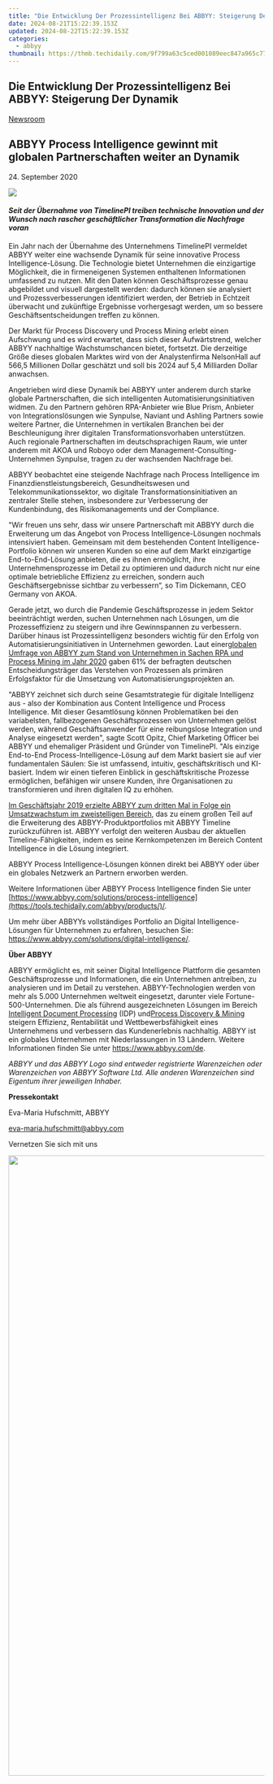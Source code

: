 ```yaml
---
title: "Die Entwicklung Der Prozessintelligenz Bei ABBYY: Steigerung Der Dynamik"
date: 2024-08-21T15:22:39.153Z
updated: 2024-08-22T15:22:39.153Z
categories:
  - abbyy
thumbnail: https://thmb.techidaily.com/9f799a63c5ced001089eec847a965c77100b85a292d3d2c56946946b1d875c1f.jpg
---
```


## Die Entwicklung Der Prozessintelligenz Bei ABBYY: Steigerung Der Dynamik

[Newsroom](https://tools.techidaily.com/abbyy/products/)

## ABBYY Process Intelligence gewinnt mit globalen Partnerschaften weiter an Dynamik

24\. September 2020

![](https://content.abbyy.com/-/media/project/abbyy/abbyy/branchtemplates/shutterstock_1272462163_1296-x-729.jpg?h=729&iar=0&w=1296)

#### _Seit der Übernahme von TimelinePI treiben technische Innovation und der Wunsch nach rascher geschäftlicher Transformation die Nachfrage voran_

Ein Jahr nach der Übernahme des Unternehmens TimelinePI vermeldet ABBYY weiter eine wachsende Dynamik für seine innovative Process Intelligence-Lösung. Die Technologie bietet Unternehmen die einzigartige Möglichkeit, die in firmeneigenen Systemen enthaltenen Informationen umfassend zu nutzen. Mit den Daten können Geschäftsprozesse genau abgebildet und visuell dargestellt werden: dadurch können sie analysiert und Prozessverbesserungen identifiziert werden, der Betrieb in Echtzeit überwacht und zukünftige Ergebnisse vorhergesagt werden, um so bessere Geschäftsentscheidungen treffen zu können.

Der Markt für Process Discovery und Process Mining erlebt einen Aufschwung und es wird erwartet, dass sich dieser Aufwärtstrend, welcher ABBYY nachhaltige Wachstumschancen bietet, fortsetzt. Die derzeitige Größe dieses globalen Marktes wird von der Analystenfirma NelsonHall auf 566,5 Millionen Dollar geschätzt und soll bis 2024 auf 5,4 Milliarden Dollar anwachsen.

Angetrieben wird diese Dynamik bei ABBYY unter anderem durch starke globale Partnerschaften, die sich intelligenten Automatisierungsinitiativen widmen. Zu den Partnern gehören RPA-Anbieter wie Blue Prism, Anbieter von Integrationslösungen wie Synpulse, Naviant und Ashling Partners sowie weitere Partner, die Unternehmen in vertikalen Branchen bei der Beschleunigung ihrer digitalen Transformationsvorhaben unterstützen. Auch regionale Partnerschaften im deutschsprachigen Raum, wie unter anderem mit AKOA und Roboyo oder dem Management-Consulting-Unternehmen Synpulse, tragen zu der wachsenden Nachfrage bei.

ABBYY beobachtet eine steigende Nachfrage nach Process Intelligence im Finanzdienstleistungsbereich, Gesundheitswesen und Telekommunikationssektor, wo digitale Transformationsinitiativen an zentraler Stelle stehen, insbesondere zur Verbesserung der Kundenbindung, des Risikomanagements und der Compliance. 

"Wir freuen uns sehr, dass wir unsere Partnerschaft mit ABBYY durch die Erweiterung um das Angebot von Process Intelligence-Lösungen nochmals intensiviert haben. Gemeinsam mit dem bestehenden Content Intelligence-Portfolio können wir unseren Kunden so eine auf dem Markt einzigartige End-to-End-Lösung anbieten, die es ihnen ermöglicht, ihre Unternehmensprozesse im Detail zu optimieren und dadurch nicht nur eine optimale betriebliche Effizienz zu erreichen, sondern auch Geschäftsergebnisse sichtbar zu verbessern“, so Tim Dickemann, CEO Germany von AKOA.

Gerade jetzt, wo durch die Pandemie Geschäftsprozesse in jedem Sektor beeinträchtigt werden, suchen Unternehmen nach Lösungen, um die Prozesseffizienz zu steigern und ihre Gewinnspannen zu verbessern. Darüber hinaus ist Prozessintelligenz besonders wichtig für den Erfolg von Automatisierungsinitiativen in Unternehmen geworden. Laut einer[globalen Umfrage von ABBYY zum Stand von Unternehmen in Sachen RPA und Process Mining im Jahr 2020](https://tools.techidaily.com/abbyy/products/) gaben 61% der befragten deutschen Entscheidungsträger das Verstehen von Prozessen als primären Erfolgsfaktor für die Umsetzung von Automatisierungsprojekten an. 

"ABBYY zeichnet sich durch seine Gesamtstrategie für digitale Intelligenz aus - also der Kombination aus Content Intelligence und Process Intelligence. Mit dieser Gesamtlösung können Problematiken bei den variabelsten, fallbezogenen Geschäftsprozessen von Unternehmen gelöst werden, während Geschäftsanwender für eine reibungslose Integration und Analyse eingesetzt werden", sagte Scott Opitz, Chief Marketing Officer bei ABBYY und ehemaliger Präsident und Gründer von TimelinePI. "Als einzige End-to-End Process-Intelligence-Lösung auf dem Markt basiert sie auf vier fundamentalen Säulen: Sie ist umfassend, intuitiv, geschäftskritisch und KI-basiert. Indem wir einen tieferen Einblick in geschäftskritische Prozesse ermöglichen, befähigen wir unsere Kunden, ihre Organisationen zu transformieren und ihren digitalen IQ zu erhöhen.

[Im Geschäftsjahr 2019 erzielte ABBYY zum dritten Mal in Folge ein Umsatzwachstum im zweistelligen Bereich](https://tools.techidaily.com/abbyy/products/), das zu einem großen Teil auf die Erweiterung des ABBYY-Produktportfolios mit ABBYY Timeline zurückzuführen ist. ABBYY verfolgt den weiteren Ausbau der aktuellen Timeline-Fähigkeiten, indem es seine Kernkompetenzen im Bereich Content Intelligence in die Lösung integriert.

ABBYY Process Intelligence-Lösungen können direkt bei ABBYY oder über ein globales Netzwerk an Partnern erworben werden.

Weitere Informationen über ABBYY Process Intelligence finden Sie unter [https://www.abbyy.com/solutions/process-intelligence](https://tools.techidaily.com/abbyy/products/)/.

Um mehr über ABBYYs vollständiges Portfolio an Digital Intelligence-Lösungen für Unternehmen zu erfahren, besuchen Sie: <https://www.abbyy.com/solutions/digital-intelligence/>.

**Über ABBYY**

ABBYY ermöglicht es, mit seiner Digital Intelligence Plattform die gesamten Geschäftsprozesse und Informationen, die ein Unternehmen antreiben, zu analysieren und im Detail zu verstehen. ABBYY-Technologien werden von mehr als 5.000 Unternehmen weltweit eingesetzt, darunter viele Fortune-500-Unternehmen. Die als führend ausgezeichneten Lösungen im Bereich [Intelligent Document Processing](https://tools.techidaily.com/abbyy/products/) (IDP) und[Process Discovery & Mining](https://tools.techidaily.com/abbyy/products/) steigern Effizienz, Rentabilität und Wettbewerbsfähigkeit eines Unternehmens und verbessern das Kundenerlebnis nachhaltig. ABBYY ist ein globales Unternehmen mit Niederlassungen in 13 Ländern. Weitere Informationen finden Sie unter <https://www.abbyy.com/de>.

_ABBYY und das ABBYY Logo sind entweder registrierte Warenzeichen oder Warenzeichen von ABBYY Software Ltd. Alle anderen Warenzeichen sind Eigentum ihrer jeweiligen Inhaber._

**Pressekontakt**

Eva-Maria Hufschmitt, ABBYY

[eva-maria.hufschmitt@abbyy.com](https://tools.techidaily.com/abbyy/products/)

Vernetzen Sie sich mit uns

<ins class="adsbygoogle"
     style="display:block"
     data-ad-format="autorelaxed"
     data-ad-client="ca-pub-7571918770474297"
     data-ad-slot="1223367746"></ins>



<ins class="adsbygoogle"
     style="display:block"
     data-ad-client="ca-pub-7571918770474297"
     data-ad-slot="8358498916"
     data-ad-format="auto"
     data-full-width-responsive="true"></ins>

<!-- affiliate ads begin -->
<a href="https://vapordna.pxf.io/c/5597632/1496243/17238" target="_top" id="1496243"><img src="//a.impactradius-go.com/display-ad/17238-1496243" border="0" alt="" width="1000" height="1221"/></a><img height="0" width="0" src="https://imp.pxf.io/i/5597632/1496243/17238" style="position:absolute;visibility:hidden;" border="0" />
<!-- affiliate ads end -->